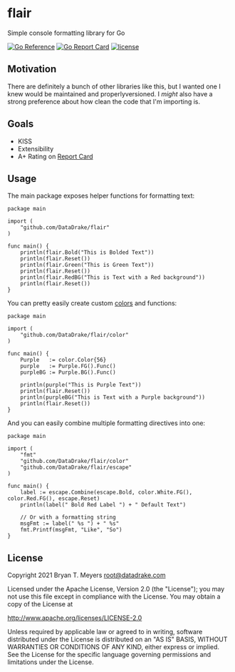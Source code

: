 # flair
Simple console formatting library for Go

[![Go Reference](https://pkg.go.dev/badge/github.com/DataDrake/flair.svg)](https://pkg.go.dev/github.com/DataDrake/flair) [![Go Report Card](https://goreportcard.com/badge/github.com/DataDrake/flair)](https://goreportcard.com/report/github.com/DataDrake/flair) [![license](https://img.shields.io/github/license/DataDrake/flair.svg)]() 

## Motivation

There are definitely a bunch of other libraries like this, but I wanted one I knew would be maintained and properlyversioned. I *might* also have a strong preference about how clean the code that I'm importing is.

## Goals

 * KISS
 * Extensibility
 * A+ Rating on [Report Card](https://goreportcard.com/report/github.com/DataDrake/flair)
 
## Usage

The main package exposes helper functions for formatting text:

```
package main

import (
    "github.com/DataDrake/flair"
)

func main() {
    println(flair.Bold("This is Bolded Text"))
    println(flair.Reset())
    println(flair.Green("This is Green Text"))
    println(flair.Reset())
    println(flair.RedBG("This is Text with a Red background"))
    println(flair.Reset())
}
```

You can pretty easily create custom [colors](https://misc.flogisoft.com/bash/tip_colors_and_formatting) and functions:

```
package main

import (
    "github.com/DataDrake/flair/color"
)

func main() {
    Purple   := color.Color{56}
    purple   := Purple.FG().Func()
    purpleBG := Purple.BG().Func()

    println(purple("This is Purple Text"))
    println(flair.Reset())
    println(purpleBG("This is Text with a Purple background"))
    println(flair.Reset())
}
```

And you can easily combine multiple formatting directives into one:

```
package main

import (
    "fmt"
    "github.com/DataDrake/flair/color"
    "github.com/DataDrake/flair/escape"
)

func main() {
    label := escape.Combine(escape.Bold, color.White.FG(), color.Red.FG(), escape.Reset)
    println(label(" Bold Red Label ") + " Default Text")

    // Or with a formatting string
    msgFmt := label(" %s ") + " %s"
    fmt.Printf(msgFmt, "Like", "So")
}
```


## License
 
Copyright 2021 Bryan T. Meyers <root@datadrake.com>
 
Licensed under the Apache License, Version 2.0 (the "License");
you may not use this file except in compliance with the License.
You may obtain a copy of the License at
 
http://www.apache.org/licenses/LICENSE-2.0
 
Unless required by applicable law or agreed to in writing, software
distributed under the License is distributed on an "AS IS" BASIS,
WITHOUT WARRANTIES OR CONDITIONS OF ANY KIND, either express or implied.
See the License for the specific language governing permissions and
limitations under the License.
